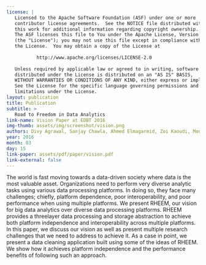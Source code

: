 ```yaml
---
license: |
   Licensed to the Apache Software Foundation (ASF) under one or more
   contributor license agreements.  See the NOTICE file distributed with
   this work for additional information regarding copyright ownership.
   The ASF licenses this file to You under the Apache License, Version 2.0
   (the "License"); you may not use this file except in compliance with
   the License.  You may obtain a copy of the License at
   
           http://www.apache.org/licenses/LICENSE-2.0
   
   Unless required by applicable law or agreed to in writing, software
   distributed under the License is distributed on an "AS IS" BASIS,
   WITHOUT WARRANTIES OR CONDITIONS OF ANY KIND, either express or implied.
   See the License for the specific language governing permissions and
   limitations under the License.
layout: publication
title: Publication
subtitle: >
   Road to Freedom in Data Analytics
link-name: Vision Paper at EDBT 2016
img-thumb: assets/img/screenshot/vision.png
authors: Divy Agrawal, Sanjay Chawla, Ahmed Elmagarmid, Zoi Kaoudi, Mourad Ouzzani, Paolo Papotti, Jorge-Arnulfo Quiané-Ruiz, Nan Tang and Mohammed J. Zaki
year: 2016
month: 03
day: 15
link-paper: assets/pdf/paper/vision.pdf
link-external: false
---
```

The world is fast moving towards a data-driven society where data is the most valuable asset. Organizations need to perform very diverse analytic tasks using various data processing platforms. In doing so, they face many challenges; chiefly, platform dependence, poor interoperability, and poor performance when using multiple platforms. We present RHEEM, our vision for big data analytics over diverse data processing platforms. RHEEM provides a threelayer data processing and storage abstraction to achieve both platform independence and interoperability across multiple platforms. In this paper, we discuss our vision as well as present multiple research challenges that we need to address to achieve it. As a case in point, we present a data cleaning application built using some of the ideas of RHEEM. We show how it achieves platform independence and the performance benefits of following such an approach.
